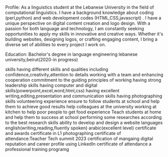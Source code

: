 Profile:
As a linguistics student at the Lebanese University in the field of computational linguistics. I have a background knowledge about coding (perl,python) and web development codes (HTML,CSS,javascript) .
I have a unique perspective on digital content creation and logo design. With a passion for both language and technology, I am constantly seeking opportunities to apply my skills in innovative and creative ways. Whether it's building websites, designing logos, or crafting engaging content, I bring a diverse set of abilities to every project I work on.

Education:
Bachelor's degree in language engineering
lebanese university,beirut(2020-in progress)


skills
having different skills and qualities including confidence,creativity,attention to details
working with a team and enhancing cooperation commitment to the guiding principles of working
having strong leadership skills
having computer and digital skills(powerpoint,excel,word,html,css)
having excellent writing,editing,presentation and communication skills
having photographing skills
volunteering experience
ensure to follow students at school and help them to achieve good results
help colleagues at the university
working at kitchen to help poor people to get food
experience
Teach students at home and help them to success at school
performing some researches according to the best research skills
ability to develop and design a website
languages
english(writing,reading,fluently spoken)
arabic(excellent level)
certificate and awards
certificate in L1 photographing
certificate of attendance:Teacher Tech summit 2023
certification of mangaing digital reputation and career profile using LinkedIn
certificate of attendance a professional training programg



